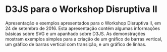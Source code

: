 # D3JS para o Workshop Disruptiva II
Apresentação e exemplos apresentados para o Workshop Disruptiva II, em 24 de setembro de 2016.
Esta apresentação contém algumas informações básicas sobre SVG e um apanhado sobre D3JS.
As demonstrações mostram exemplos simples para a criação de um gráfico de barras vertical, um gráfico de barras vertical com transição, e um gráfico de linhas.
